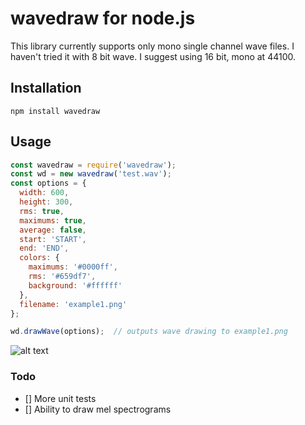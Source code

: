 # wavedraw for node.js

This library currently supports only mono single channel wave files. I haven't tried it with 8 bit wave. I suggest using 16 bit, mono at 44100.

## Installation

`npm install wavedraw`


## Usage

```javascript
const wavedraw = require('wavedraw');
const wd = new wavedraw('test.wav');
const options = {
  width: 600,
  height: 300,
  rms: true,
  maximums: true,
  average: false,
  start: 'START',
  end: 'END',
  colors: {
    maximums: '#0000ff',
    rms: '#659df7',
    background: '#ffffff'
  },
  filename: 'example1.png'
};

wd.drawWave(options);  // outputs wave drawing to example1.png
```
![alt text](https://usaluyin.s3.amazonaws.com/public/example1.png)

### Todo
- [] More unit tests
- [] Ability to draw mel spectrograms

